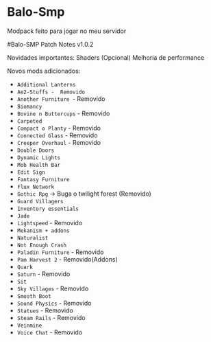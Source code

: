 # Balo-Smp
Modpack feito para jogar no meu servidor



#Balo-SMP Patch Notes v1.0.2

Novidades importantes:
Shaders (Opcional)
Melhoria de performance


Novos mods adicionados: 
- `Additional Lanterns`
- `Ae2-Stuffs -  Removido `
- `Another Furniture `-  Removido
- `Biomancy`
- `Bovine n Buttercups`  -  Removido
- `Carpeted`
- `Compact o Planty` -  Removido
- `Connected Glass` -  Removido
- `Creeper Overhaul` -  Removido
- `Double Doors`
- `Dynamic Lights`
- `Mob Health Bar`
- `Edit Sign`
- `Fantasy Furniture`
- `Flux Network`
- `Gothic Rpg` -> Buga o twilight forest (Removido)
- `Guard Villagers`
- `Inventory essentials`
- `Jade`
- `Lightspeed` -  Removido
- `Mekanism + addons `
- `Naturalist`
- `Not Enough Crash`
- `Paladin Furniture`  -  Removido
- `Pam Harvest 2` -  Removido(Addons)
- `Quark`
- `Saturn` -  Removido
- `Sit`
- `Sky Villages` -  Removido
- `Smooth Boot`
- `Sound Physics` -  Removido
- `Statues` -  Removido
- `Steam Rails` -  Removido
- `Veinmine`
- `Voice Chat` -  Removido





